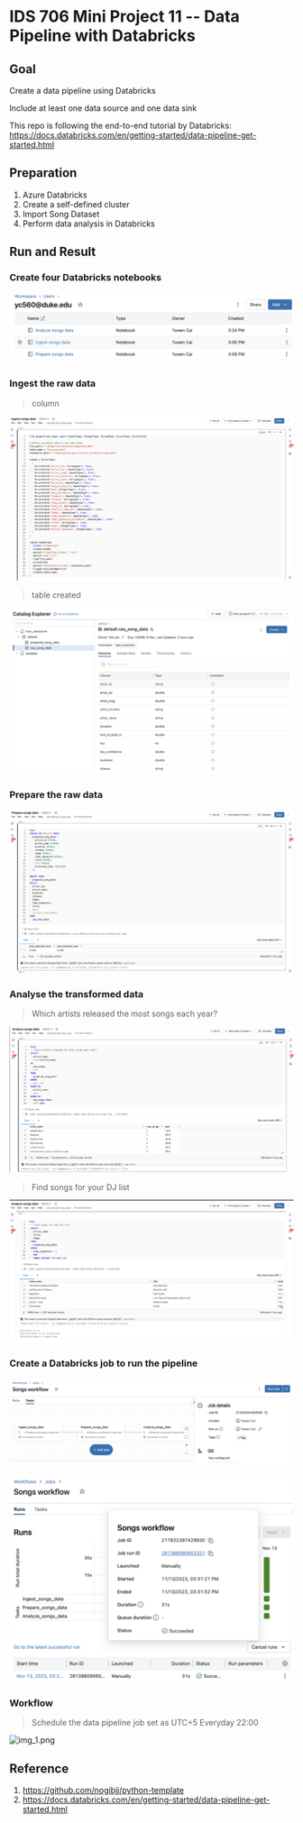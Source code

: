 # IDS 706 Mini Project 11 -- Data Pipeline with Databricks

## Goal

Create a data pipeline using Databricks

Include at least one data source and one data sink

This repo is following the end-to-end tutorial by Databricks: https://docs.databricks.com/en/getting-started/data-pipeline-get-started.html


## Preparation

1. Azure Databricks
2. Create a self-defined cluster
3. Import Song Dataset
4. Perform data analysis in Databricks

## Run and Result

### Create four Databricks notebooks

![workspace.png](outputs/workspace.png)

### Ingest the raw data
> column

![injest.png](outputs/injest.png)

> table created

![data.png](outputs/data.png)

### Prepare the raw data

![prepare.png](outputs/prepare.png)

### Analyse the transformed data

> Which artists released the most songs each year?

![analyse1.png](outputs/analyse1.png)

> Find songs for your DJ list

![analyse2.png](outputs/analyse2.png)

### Create a Databricks job to run the pipeline

![workflow.png](outputs/workflow.png)

![workflow_success.png](outputs/workflow_success.png)


### Workflow
> Schedule the data pipeline job
> set as UTC+5 Everyday 22:00

![img_1.png](imgs/img_1.png)

## Reference

1.  https://github.com/nogibjj/python-template
2. https://docs.databricks.com/en/getting-started/data-pipeline-get-started.html
